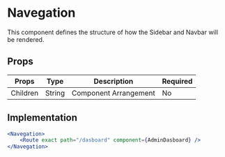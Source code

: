 # Navegation

This component defines the structure of how the Sidebar and Navbar will be rendered.

## Props

|Props     | Type      | Description                                  | Required |
|----------|-----------| ---------------------------------------------|----------|
|Children  | String    | Component Arrangement                        | No       |

## Implementation

```jsx
<Navegation>
	<Route exact path="/dasboard" component={AdminDasboard} />
</Navegation>
```